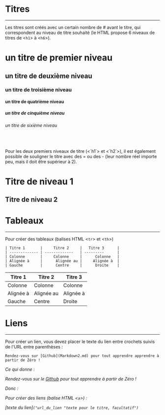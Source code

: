 # Titres
---------


Les titres sont créés avec un certain nombre de # avant le titre, qui correspondent au niveau de titre souhaité (le HTML propose 6 niveaux de titres de <`h1`> à <`h6`>).

# un titre de premier niveau
## un titre de deuxième niveau
### un titre de troisième niveau
#### un titre de quatrième niveau
##### un titre de cinquième niveau
###### un titre de sixième niveau

<br>
<br>
Pour les deux premiers niveaux de titre (<`h1`> et <`h2`>), il est également possible de souligner le titre avec des = ou des - (leur nombre réel importe peu, mais il doit être supérieur à 2).

Titre de niveau 1
=====================

Titre de niveau 2
-------------------

# Tableaux
-----------

Pour créer des tableaux (balises HTML <`tr`> et <`th`>)
<br>

```
| Titre 1       |     Titre 2     |   Titre 3      |
| ------------- | -------------   | ---------      |
| Colonne       |     Colonne     |      Colonne   |
| Alignée à     |      Alignée au |     Alignée à  |
| Gauche        |      Centre     |      Droite    |
```

| Titre 1       |     Titre 2     |   Titre 3      |
| ------------- | -------------   | ---------      |
| Colonne       |     Colonne     |      Colonne   |
| Alignée à     |      Alignée au |     Alignée à  |
| Gauche        |      Centre     |      Droite    |


# Liens
---------

Pour créer un lien, vous devez placer le texte du lien entre crochets suivis de l'URL entre parenthèses :

`Rendez-vous sur [Github](Markdown2.md) pour tout apprendre apprendre à partir de Zéro !`
<br>

<em>Ce qui donne<em> :

Rendez-vous sur le [Github](Markdown_2.md) pour tout apprendre à partir de Zéro !

<em>Donc<em> :


Pour créer des liens (balise HTML <`a`>) :

[texte du lien]`("url_du_lien "texte pour le titre, facultatif")`
